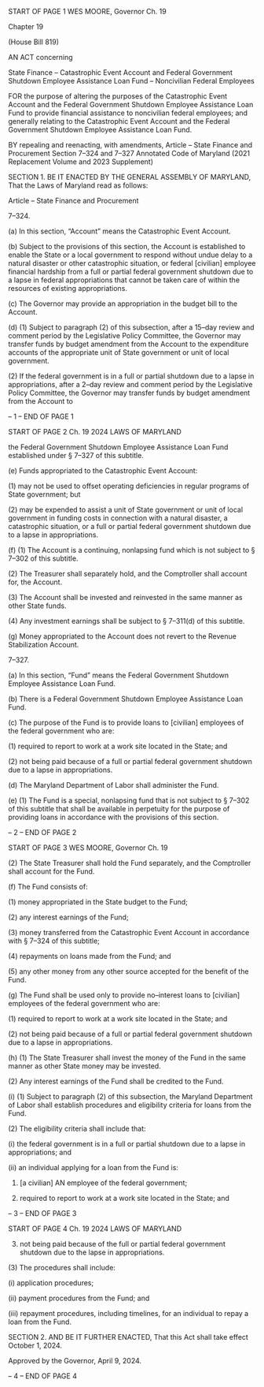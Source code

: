 START OF PAGE 1
WES MOORE, Governor Ch. 19

Chapter 19

(House Bill 819)

AN ACT concerning

State Finance – Catastrophic Event Account and Federal Government
Shutdown Employee Assistance Loan Fund – Noncivilian Federal Employees

FOR the purpose of altering the purposes of the Catastrophic Event Account and the
Federal Government Shutdown Employee Assistance Loan Fund to provide financial
assistance to noncivilian federal employees; and generally relating to the
Catastrophic Event Account and the Federal Government Shutdown Employee
Assistance Loan Fund.

BY repealing and reenacting, with amendments,
Article – State Finance and Procurement
Section 7–324 and 7–327
Annotated Code of Maryland
(2021 Replacement Volume and 2023 Supplement)

SECTION 1. BE IT ENACTED BY THE GENERAL ASSEMBLY OF MARYLAND,
That the Laws of Maryland read as follows:

Article – State Finance and Procurement

7–324.

(a) In this section, “Account” means the Catastrophic Event Account.

(b) Subject to the provisions of this section, the Account is established to enable
the State or a local government to respond without undue delay to a natural disaster or
other catastrophic situation, or federal [civilian] employee financial hardship from a full or
partial federal government shutdown due to a lapse in federal appropriations that cannot
be taken care of within the resources of existing appropriations.

(c) The Governor may provide an appropriation in the budget bill to the Account.

(d) (1) Subject to paragraph (2) of this subsection, after a 15–day review and
comment period by the Legislative Policy Committee, the Governor may transfer funds by
budget amendment from the Account to the expenditure accounts of the appropriate unit
of State government or unit of local government.

(2) If the federal government is in a full or partial shutdown due to a lapse
in appropriations, after a 2–day review and comment period by the Legislative Policy
Committee, the Governor may transfer funds by budget amendment from the Account to

– 1 –
END OF PAGE 1

START OF PAGE 2
Ch. 19 2024 LAWS OF MARYLAND

the Federal Government Shutdown Employee Assistance Loan Fund established under §
7–327 of this subtitle.

(e) Funds appropriated to the Catastrophic Event Account:

(1) may not be used to offset operating deficiencies in regular programs of
State government; but

(2) may be expended to assist a unit of State government or unit of local
government in funding costs in connection with a natural disaster, a catastrophic situation,
or a full or partial federal government shutdown due to a lapse in appropriations.

(f) (1) The Account is a continuing, nonlapsing fund which is not subject to §
7–302 of this subtitle.

(2) The Treasurer shall separately hold, and the Comptroller shall account
for, the Account.

(3) The Account shall be invested and reinvested in the same manner as
other State funds.

(4) Any investment earnings shall be subject to § 7–311(d) of this subtitle.

(g) Money appropriated to the Account does not revert to the Revenue
Stabilization Account.

7–327.

(a) In this section, “Fund” means the Federal Government Shutdown Employee
Assistance Loan Fund.

(b) There is a Federal Government Shutdown Employee Assistance Loan Fund.

(c) The purpose of the Fund is to provide loans to [civilian] employees of the
federal government who are:

(1) required to report to work at a work site located in the State; and

(2) not being paid because of a full or partial federal government shutdown
due to a lapse in appropriations.

(d) The Maryland Department of Labor shall administer the Fund.

(e) (1) The Fund is a special, nonlapsing fund that is not subject to § 7–302 of
this subtitle that shall be available in perpetuity for the purpose of providing loans in
accordance with the provisions of this section.

– 2 –
END OF PAGE 2

START OF PAGE 3
WES MOORE, Governor Ch. 19

(2) The State Treasurer shall hold the Fund separately, and the
Comptroller shall account for the Fund.

(f) The Fund consists of:

(1) money appropriated in the State budget to the Fund;

(2) any interest earnings of the Fund;

(3) money transferred from the Catastrophic Event Account in accordance
with § 7–324 of this subtitle;

(4) repayments on loans made from the Fund; and

(5) any other money from any other source accepted for the benefit of the
Fund.

(g) The Fund shall be used only to provide no–interest loans to [civilian]
employees of the federal government who are:

(1) required to report to work at a work site located in the State; and

(2) not being paid because of a full or partial federal government shutdown
due to a lapse in appropriations.

(h) (1) The State Treasurer shall invest the money of the Fund in the same
manner as other State money may be invested.

(2) Any interest earnings of the Fund shall be credited to the Fund.

(i) (1) Subject to paragraph (2) of this subsection, the Maryland Department
of Labor shall establish procedures and eligibility criteria for loans from the Fund.

(2) The eligibility criteria shall include that:

(i) the federal government is in a full or partial shutdown due to a
lapse in appropriations; and

(ii) an individual applying for a loan from the Fund is:

1. [a civilian] AN employee of the federal government;

2. required to report to work at a work site located in the
State; and

– 3 –
END OF PAGE 3

START OF PAGE 4
Ch. 19 2024 LAWS OF MARYLAND

3. not being paid because of the full or partial federal
government shutdown due to the lapse in appropriations.

(3) The procedures shall include:

(i) application procedures;

(ii) payment procedures from the Fund; and

(iii) repayment procedures, including timelines, for an individual to
repay a loan from the Fund.

SECTION 2. AND BE IT FURTHER ENACTED, That this Act shall take effect
October 1, 2024.

Approved by the Governor, April 9, 2024.

– 4 –
END OF PAGE 4